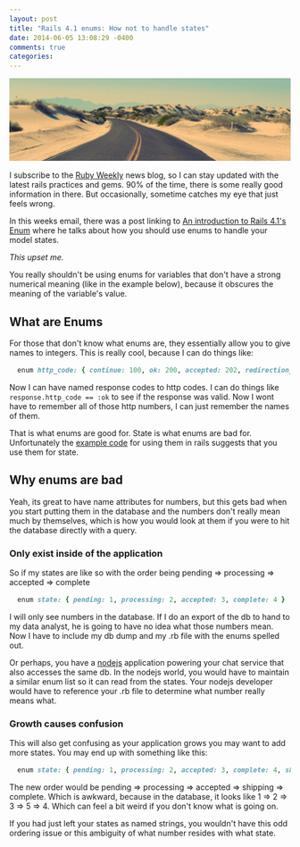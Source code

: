 ```yaml
---
layout: post
title: "Rails 4.1 enums: How not to handle states"
date: 2014-06-05 13:08:29 -0400
comments: true
categories: 
---
```


<img src="/images/road.jpg" title="Rails 4.1 enums: How not to handle stats" />

I subscribe to the [Ruby Weekly](http://rubyweekly.com/) news blog, so I can stay updated with the latest rails practices and gems.  90% of the time, there is some really good information in there.  But occasionally, sometime catches my eye that just feels wrong.

In this weeks email, there was a post linking to [An introduction to Rails 4.1's Enum](https://www.youtube.com/watch?v=UbOkNduhCfw) where he talks about how you should use enums to handle your model states.

_This upset me._  

You really shouldn't be using enums for variables that don't have a strong numerical meaning (like in the example below), because it obscures the meaning of the variable's value.

## What are Enums

For those that don't know what enums are, they essentially allow you to give names to integers.  This is really cool, because I can do things like:

```ruby
  enum http_code: { continue: 100, ok: 200, accepted: 202, redirection_perm: 301 }

```
Now I can have named response codes to http codes.   I can do things like ` response.http_code == :ok ` to see if the response was valid.  Now I wont have to remember all of those http numbers, I can just remember the names of them.

That is what enums are good for.  State is what enums are bad for. Unfortunately the [example code](https://github.com/codemy/blogmenow/pull/3/files) for using them in rails suggests that you use them for state.

## Why enums are bad

Yeah, its great to have name attributes for numbers, but this gets bad when you start putting them in the database and the numbers don't really mean much by themselves, which is how you would look at them if you were to hit the database directly with a query.

### Only exist inside of the application

So if my states are like so with the order being pending => processing => accepted => complete

```ruby
  enum state: { pending: 1, processing: 2, accepted: 3, complete: 4 }
```

I will only see numbers in the database.  If I do an export of the db to hand to my data analyst, he is going to have no idea what those numbers mean.  Now I have to include my db dump and my .rb file with the enums spelled out.

Or perhaps, you have a [nodejs](http://nodejs.org/) application powering your chat service that also accesses the same db.  In the nodejs world, you would have to maintain a similar enum list so it can read from the states.  Your nodejs developer would have to reference your .rb file to determine what number really means what.

### Growth causes confusion

This will also get confusing as your application grows you may want to add more states. You may end up with something like this:

```ruby
  enum state: { pending: 1, processing: 2, accepted: 3, complete: 4, shipping: 5 }
```

The new order would be pending => processing => accepted => shipping => complete.  Which is awkward, because in the database, it looks like 1 => 2 => 3 => 5 => 4.  Which can feel a bit weird if you don't know what is going on.

If you had just left your states as named strings, you wouldn't have this odd ordering issue or this ambiguity of what number resides with what state.

